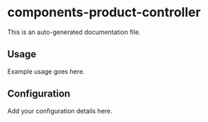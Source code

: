 # components-product-controller

This is an auto-generated documentation file.

## Usage

Example usage goes here.

## Configuration

Add your configuration details here.